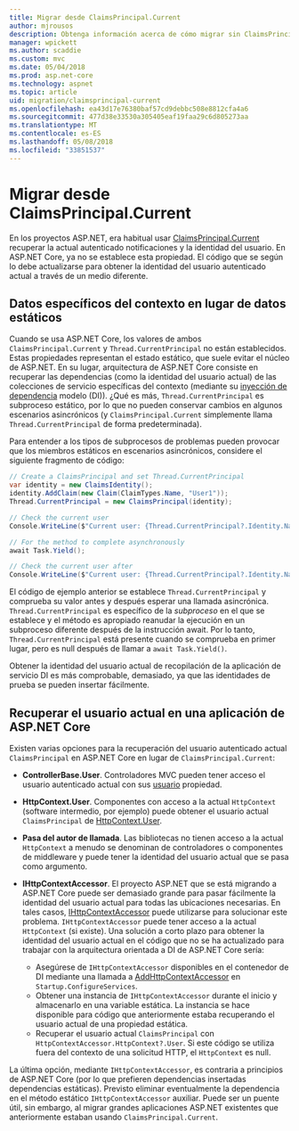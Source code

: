 ```yaml
---
title: Migrar desde ClaimsPrincipal.Current
author: mjrousos
description: Obtenga información acerca de cómo migrar sin ClaimsPrincipal.Current para recuperar notificaciones en ASP.NET Core y la identidad del usuario autenticado actual.
manager: wpickett
ms.author: scaddie
ms.custom: mvc
ms.date: 05/04/2018
ms.prod: asp.net-core
ms.technology: aspnet
ms.topic: article
uid: migration/claimsprincipal-current
ms.openlocfilehash: ea43d17e76380baf57cd9debbc508e8812cfa4a6
ms.sourcegitcommit: 477d38e33530a305405eaf19faa29c6d805273aa
ms.translationtype: MT
ms.contentlocale: es-ES
ms.lasthandoff: 05/08/2018
ms.locfileid: "33851537"
---
```

# <a name="migrate-from-claimsprincipalcurrent"></a>Migrar desde ClaimsPrincipal.Current

En los proyectos ASP.NET, era habitual usar [ClaimsPrincipal.Current](/dotnet/api/system.security.claims.claimsprincipal.current) recuperar la actual autenticado notificaciones y la identidad del usuario. En ASP.NET Core, ya no se establece esta propiedad. El código que se según lo debe actualizarse para obtener la identidad del usuario autenticado actual a través de un medio diferente.

## <a name="context-specific-data-instead-of-static-data"></a>Datos específicos del contexto en lugar de datos estáticos

Cuando se usa ASP.NET Core, los valores de ambos `ClaimsPrincipal.Current` y `Thread.CurrentPrincipal` no están establecidos. Estas propiedades representan el estado estático, que suele evitar el núcleo de ASP.NET. En su lugar, arquitectura de ASP.NET Core consiste en recuperar las dependencias (como la identidad del usuario actual) de las colecciones de servicio específicas del contexto (mediante su [inyección de dependencia](xref:fundamentals/dependency-injection) modelo (DI)). ¿Qué es más, `Thread.CurrentPrincipal` es subproceso estático, por lo que no pueden conservar cambios en algunos escenarios asincrónicos (y `ClaimsPrincipal.Current` simplemente llama `Thread.CurrentPrincipal` de forma predeterminada).

Para entender a los tipos de subprocesos de problemas pueden provocar que los miembros estáticos en escenarios asincrónicos, considere el siguiente fragmento de código:

```csharp
// Create a ClaimsPrincipal and set Thread.CurrentPrincipal
var identity = new ClaimsIdentity();
identity.AddClaim(new Claim(ClaimTypes.Name, "User1"));
Thread.CurrentPrincipal = new ClaimsPrincipal(identity);

// Check the current user
Console.WriteLine($"Current user: {Thread.CurrentPrincipal?.Identity.Name}");

// For the method to complete asynchronously
await Task.Yield();

// Check the current user after
Console.WriteLine($"Current user: {Thread.CurrentPrincipal?.Identity.Name}");
```

El código de ejemplo anterior se establece `Thread.CurrentPrincipal` y comprueba su valor antes y después esperar una llamada asincrónica. `Thread.CurrentPrincipal` es específico de la *subproceso* en el que se establece y el método es apropiado reanudar la ejecución en un subproceso diferente después de la instrucción await. Por lo tanto, `Thread.CurrentPrincipal` está presente cuando se comprueba en primer lugar, pero es null después de llamar a `await Task.Yield()`.

Obtener la identidad del usuario actual de recopilación de la aplicación de servicio DI es más comprobable, demasiado, ya que las identidades de prueba se pueden insertar fácilmente.

## <a name="retrieve-the-current-user-in-an-aspnet-core-app"></a>Recuperar el usuario actual en una aplicación de ASP.NET Core

Existen varias opciones para la recuperación del usuario autenticado actual `ClaimsPrincipal` en ASP.NET Core en lugar de `ClaimsPrincipal.Current`:

* **ControllerBase.User**. Controladores MVC pueden tener acceso el usuario autenticado actual con sus [usuario](/dotnet/api/microsoft.aspnetcore.mvc.controllerbase.user) propiedad.
* **HttpContext.User**. Componentes con acceso a la actual `HttpContext` (software intermedio, por ejemplo) puede obtener el usuario actual `ClaimsPrincipal` de [HttpContext.User](/dotnet/api/microsoft.aspnetcore.http.httpcontext.user).
* **Pasa del autor de llamada**. Las bibliotecas no tienen acceso a la actual `HttpContext` a menudo se denominan de controladores o componentes de middleware y puede tener la identidad del usuario actual que se pasa como argumento.
* **IHttpContextAccessor**. El proyecto ASP.NET que se está migrando a ASP.NET Core puede ser demasiado grande para pasar fácilmente la identidad del usuario actual para todas las ubicaciones necesarias. En tales casos, [IHttpContextAccessor](/dotnet/api/microsoft.aspnetcore.http.ihttpcontextaccessor) puede utilizarse para solucionar este problema. `IHttpContextAccessor` puede tener acceso a la actual `HttpContext` (si existe). Una solución a corto plazo para obtener la identidad del usuario actual en el código que no se ha actualizado para trabajar con la arquitectura orientada a DI de ASP.NET Core sería:

  * Asegúrese de `IHttpContextAccessor` disponibles en el contenedor de DI mediante una llamada a [AddHttpContextAccessor](https://github.com/aspnet/Hosting/issues/793) en `Startup.ConfigureServices`.
  * Obtener una instancia de `IHttpContextAccessor` durante el inicio y almacenarlo en una variable estática. La instancia se hace disponible para código que anteriormente estaba recuperando el usuario actual de una propiedad estática.
  * Recuperar el usuario actual `ClaimsPrincipal` con `HttpContextAccessor.HttpContext?.User`. Si este código se utiliza fuera del contexto de una solicitud HTTP, el `HttpContext` es null.

La última opción, mediante `IHttpContextAccessor`, es contraria a principios de ASP.NET Core (por lo que prefieren dependencias insertadas dependencias estáticas). Previsto eliminar eventualmente la dependencia en el método estático `IHttpContextAccessor` auxiliar. Puede ser un puente útil, sin embargo, al migrar grandes aplicaciones ASP.NET existentes que anteriormente estaban usando `ClaimsPrincipal.Current`.
